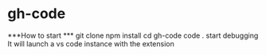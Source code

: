 # gh-code

***How to start ***
git clone 
npm install
cd gh-code
code .
start debugging
It will launch a vs code instance with the extension